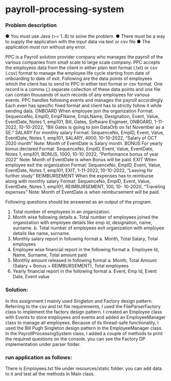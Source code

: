 # payroll-processing-system

### Problem description
● You must use Java (>= 1..8) to solve the problem.
● There must be a way to supply the application with the input data via text or csv file
● The application must run without any error.

PPC is a Payroll solution provider company who manages the payroll of the various companies from
small scale to large scale company.
PPC accepts the employees data from the client in either plain text format (.txt) or csv (.csv) format to
manage the employee life cycle starting from date of onboarding to date of exit.
Following are the data points of employees which the client has to send to PPC in either text format or
csv format. One record is a comma (,) separate collection of these data points and one file can contain
thousands of such records of any employees for various events. PPC handles following events and manages the payroll accordingly. Each even has specific fixed format
and client has to strictly follow it while sending data.
ONBOARD  When employee join the  organization
            Format: SequenceNo, EmpID,
            EmpFName, EmpLName, Designation,
            Event, Value, EventDate, Notes
            1, emp101, Bill, Gates, Software Engineer,
            ONBOARD, 1-11-2022, 10-10-2022, “Bill
            Gates is going to join DataOrb on 1st
            November as a SE.”
SALARY  For monthly salary Format: SequenceNo, EmpID, Event,
            Value, EventDate, Notes
            1, emp101, SALARY, 4000, 10-10-2022,
            “Salary of OCT 2020 month”
            Note: Month of EventDate is Salary  month.
BONUS  For yearly bonus declared Format: SequenceNo, EmpID, Event,
            Value, EventDate, Notes
            1, emp101, BONUS, 1000, 10-10-2022,
            “Performance bonus of year 2022”
            Note: Month of EventDate is when  Bonus will be paid.
EXIT  When employee exit the  organization
      Format: SequenceNo, EmpID, Event, Value, EventDate, Notes
      1, emp101, EXIT, 1-11-2022, 10-10-2022, “Leaving for further study”
REIMBURSEMENT When the expenses has to reimburse along with monthly  salary
                Format: SequenceNo, EmpID, Event, Value, EventDate, Notes
                1, emp101, REIMBURSEMENT, 100, 10- 10-2020, “Traveling expenses”
Note: Month of EventDate is when
reimbursement will be paid.

Following questions should be answered as an output of the program.
1. Total number of employees in an organization.
2. Month wise following details
   a. Total number of employees joined the organization with employee details like emp id,
   designation, name, surname.
   b. Total number of employees exit organization with employee details like name, surname.
3. Monthly salary report in following format
   a. Month, Total Salary, Total employees
4. Employee wise financial report in the following format
   a. Employee Id, Name, Surname, Total amount paid
5. Monthly amount released in following format
   a. Month, Total Amount (Salary + Bonus + REIMBURSEMENT), Total employees
6. Yearly financial report in the following format
   a. Event, Emp Id, Event Date, Event value

### Solution:

In this assignment I mainly used Singleton and Factory design pattern. Referring to the csv and txt file requirements, I used the FileParserFactory class to implement the factory design pattern.
I created an Employee class with Events to store employees and events and added an EmployeeManager class to manage all employees.
Because of its thread-safe functionality, I used the Bill Pugh Singleton design pattern in the EmployeeManager class.
In the PayrollProcessingSystem class, I added a couple of methods to print the required questions on the console.
you can see the Factory DP implementation under parser folder. 
### run application as follows:
There is Employees.txt file under resources/static folder.
you can add data to it and test all the methods in Main class.